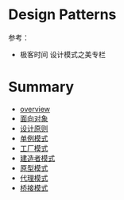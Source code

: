 # Design Patterns

参考：

- 极客时间 设计模式之美专栏

# Summary

* [overview](overview.md)
* [面向对象](面向对象.md)
* [设计原则](设计原则.md)
* [单例模式](单例模式.md)
* [工厂模式](工厂模式.md)
* [建造者模式](建造者模式.md)
* [原型模式](原型模式.md)
* [代理模式](代理模式.md)
* [桥接模式](桥接模式.md)



